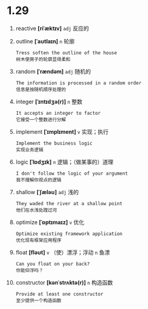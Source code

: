 # 1.29

1. reactive **[riˈæktɪv]** `adj` 反应的

2. outline **[ˈaʊtlaɪn]** `n` 轮廓

   ```
   Tress soften the outline of the house
   树木使房子的轮廓显得柔和
   ```

3. random **[ˈrændəm]** `adj` 随机的

   ```
   The information is processed in a random order
   信息是按随机顺序处理的
   ```

4. integer **[ˈɪntɪdʒə(r)]** `n` 整数

   ```
   It accepts an integer to factor
   它接受一个整数进行分解
   ```

5. implement **[ˈɪmplɪment]** `v` 实现；执行

   ```
   Implement the business logic
   实现业务逻辑
   ```

6. logic **[ˈlɒdʒɪk]** `n` 逻辑；（做某事的）道理

   ```
   I don't follow the logic of your argument
   我不理解你观点的逻辑
   ```

7. shallow **[ˈʃæləʊ]** `adj` 浅的

   ```
   They waded the river at a shallow point
   他们在水浅处蹚过河
   ```

8. optimize **[ˈɒptɪmaɪz]** `v` 优化

   ```
   Optimize existing framework application
   优化现有框架应用程序
   ```

9. float **[fləʊt]** `v` （使）漂浮；浮动 `n` 鱼漂

   ```
   Can you float on your back?
   你能仰浮吗？
   ```

10. constructor **[kənˈstrʌktə(r)]** `n` 构造函数

    ```
    Provide at least one constructor
    至少提供一个构造函数
    ```
